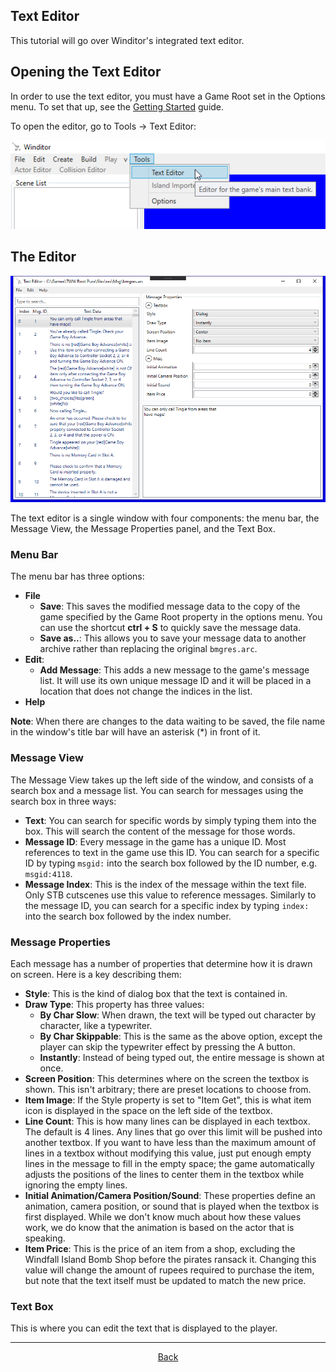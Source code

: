 ## Text Editor
This tutorial will go over Winditor's integrated text editor.

## Opening the Text Editor
In order to use the text editor, you must have a Game Root set in the Options menu. To set that up, see the [Getting Started](../basics/gettingstarted.html) guide.

To open the editor, go to Tools -> Text Editor:

<p align="center">
  <img src="./texteditor_option.png" alignment="center">
</p>

## The Editor
<p align="center">
  <img src="./texteditor.png" alignment="center">
</p>

The text editor is a single window with four components: the menu bar, the Message View, the Message Properties panel, and the Text Box.

### Menu Bar
The menu bar has three options:

* **File**
  * **Save**: This saves the modified message data to the copy of the game specified by the Game Root property in the options menu. You can use the shortcut **ctrl + S** to quickly save the message data.
  * **Save as..**: This allows you to save your message data to another archive rather than replacing the original `bmgres.arc`.
* **Edit**:
  * **Add Message**: This adds a new message to the game's message list. It will use its own unique message ID and it will be placed in a location that does not change the indices in the list.
* **Help**
  
**Note**: When there are changes to the data waiting to be saved, the file name in the window's title bar will have an asterisk (\*) in front of it.

### Message View
The Message View takes up the left side of the window, and consists of a search box and a message list. You can search for messages using the search box in three ways:

* **Text**: You can search for specific words by simply typing them into the box. This will search the content of the message for those words.
* **Message ID**: Every message in the game has a unique ID. Most references to text in the game use this ID. You can search for a specific ID by typing `msgid:` into the search box followed by the ID number, e.g. `msgid:4118`.
* **Message Index**:  This is the index of the message within the text file. Only STB cutscenes use this value to reference messages. Similarly to the message ID, you can search for a specific index by typing `index:` into the search box followed by the index number.

### Message Properties
Each message has a number of properties that determine how it is drawn on screen. Here is a key describing them:

* **Style**: This is the kind of dialog box that the text is contained in.
* **Draw Type**: This property has three values:
  * **By Char Slow**: When drawn, the text will be typed out character by character, like a typewriter.
  * **By Char Skippable**: This is the same as the above option, except the player can skip the typewriter effect by pressing the A button.
  * **Instantly**: Instead of being typed out, the entire message is shown at once.
* **Screen Position**: This determines where on the screen the textbox is shown. This isn't arbitrary; there are preset locations to choose from.
* **Item Image**: If the Style property is set to "Item Get", this is what item icon is displayed in the space on the left side of the textbox.
* **Line Count**: This is how many lines can be displayed in each textbox. The default is 4 lines. Any lines that go over this limit will be pushed into another textbox. If you want to have less than the maximum amount of lines in a textbox without modifying this value, just put enough empty lines in the message to fill in the empty space; the game automatically adjusts the positions of the lines to center them in the textbox while ignoring the empty lines.
* **Initial Animation/Camera Position/Sound**: These properties define an animation, camera position, or sound that is played when the textbox is first displayed. While we don't know much about how these values work, we do know that the animation is based on the actor that is speaking.
* **Item Price**: This is the price of an item from a shop, excluding the Windfall Island Bomb Shop before the pirates ransack it. Changing this value will change the amount of rupees required to purchase the item, but note that the text itself must be updated to match the new price.

### Text Box
This is where you can edit the text that is displayed to the player.

<hr>
<p align="center">
  <a href="../tutorials.html">Back</a>
</p>
